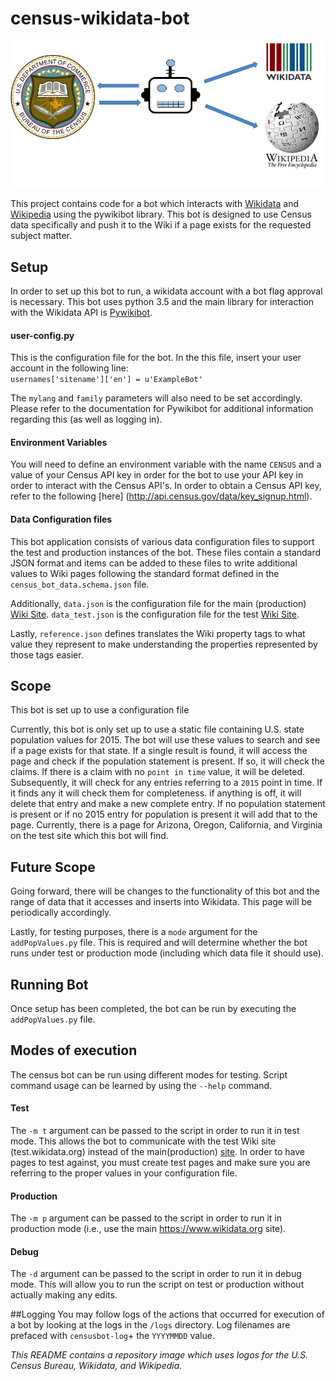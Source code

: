 # census-wikidata-bot

![Census-bot-logo](https://raw.githubusercontent.com/CommerceDataService/census-wikidata-bot/master/images/census_wiki_bot.jpg)

This project contains code for a bot which interacts with [Wikidata](https://www.wikidata.org/wiki/Wikidata:Main_Page) and [Wikipedia](https://en.wikipedia.org/wiki/Main_Page) using the pywikibot library.  This bot is designed to use Census data specifically and push it to the Wiki if a page exists for the requested subject matter.

## Setup
In order to set up this bot to run, a wikidata account with a bot flag approval is necessary.  This bot uses python 3.5 and the main library for interaction with the Wikidata API is [Pywikibot](https://www.mediawiki.org/wiki/Manual:Pywikibot).

#### user-config.py
This is the configuration file for the bot.  In the this file, insert your user account in the following line:<br>
`usernames['sitename']['en'] = u'ExampleBot'`

The `mylang` and `family` parameters will also need to be set accordingly.  Please refer to the documentation for Pywikibot for additional information regarding this (as well as logging in).

#### Environment Variables
You will need to define an environment variable with the name `CENSUS` and a value of your Census API key in order for the bot to use your API key in order to interact with the Census API's.  In order to obtain a Census API key, refer to the following [here] (http://api.census.gov/data/key_signup.html).

#### Data Configuration files
This bot application consists of various data configuration files to support the test and production instances of the bot.  These files contain a standard JSON format and items can be added to these files to write additional values to Wiki pages following the standard format defined in the `census_bot_data.schema.json` file.

Additionally, `data.json` is the configuration file for the main (production) [Wiki Site](https://www.wikidata.org/).  `data_test.json` is the configuration file for the test [Wiki Site](test.wikidata.org).

Lastly, `reference.json` defines translates the Wiki property tags to what value they represent to make understanding the properties represented by those tags easier.

## Scope
This bot is set up to use a configuration file

Currently, this bot is only set up to use a static file containing U.S. state population values for 2015.  The bot will use these values to search and see if a page exists for that state.  If a single result is found, it will access the page and check if the population statement is present.  If so, it will check the claims.  If there is a claim with no `point in time` value, it will be deleted.  Subsequently, it will check for any entries referring to a `2015` point in time.  If it finds any it will check them for completeness.  if anything is off, it will delete that entry and make a new complete entry.  If no population statement is present or if no 2015 entry for population is present it will add that to the page.  Currently, there is a page for Arizona, Oregon, California, and Virginia on the test site which this bot will find.

## Future Scope
Going forward, there will be changes to the functionality of this bot and the range of data that it accesses and inserts into Wikidata.  This page will be periodically accordingly.




Lastly, for testing purposes, there is a `mode` argument for the `addPopValues.py` file.  This is required and will determine whether the bot runs under test or production mode (including which data file it should use).

## Running Bot
Once setup has been completed, the bot can be run by executing the `addPopValues.py` file.

## Modes of execution
The census bot can be run using different modes for testing.  Script command usage can be learned by using the `--help` command.

#### Test
The `-m t` argument can be passed to the script in order to run it in test mode.  This allows the bot to communicate with the test Wiki site (test.wikidata.org) instead of the main(production) [site](https://www.wikidata.org/).  In order to have pages to test against, you must create test pages and make sure you are referring to the proper values in your configuration file.

#### Production
The `-m p` argument can be passed to the script in order to run it in production mode (i.e., use the main https://www.wikidata.org site).

#### Debug
The `-d` argument can be passed to the script in order to run it in debug mode.  This will allow you to run the script on test or production without actually making any edits.

##Logging
You may follow logs of the actions that occurred for execution of a bot by looking at the logs in the `/logs` directory.  Log filenames are prefaced with `censusbot-log`+ the `YYYYMMDD` value.







*This README contains a repository image which uses logos for the U.S. Census Bureau, Wikidata, and Wikipedia.*
